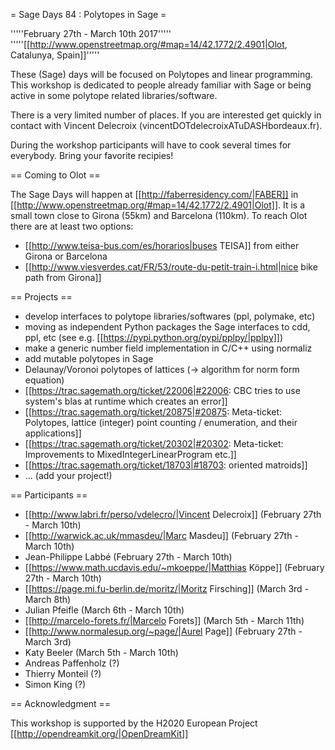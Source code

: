 = Sage Days 84 : Polytopes in Sage =

'''''February 27th - March 10th 2017'''''
'''''[[http://www.openstreetmap.org/#map=14/42.1772/2.4901|Olot, Catalunya, Spain]]'''''

These (Sage) days will be focused on Polytopes and linear programming. This workshop is dedicated to people already familiar with Sage or being active in some polytope related libraries/software.

There is a very limited number of places. If you are interested get quickly in contact with Vincent Delecroix (vincentDOTdelecroixATuDASHbordeaux.fr).

During the workshop participants will have to cook several times for everybody. Bring your favorite recipies!

== Coming to Olot ==

The Sage Days will happen at [[http://faberresidency.com/|FABER]] in [[http://www.openstreetmap.org/#map=14/42.1772/2.4901|Olot]]. It is a small town close to Girona (55km) and Barcelona (110km). To reach Olot there are at least two options:

 * [[http://www.teisa-bus.com/es/horarios|buses TEISA]] from either Girona or Barcelona
 * [[http://www.viesverdes.cat/FR/53/route-du-petit-train-i.html|nice bike path from Girona]]

== Projects ==

 * develop interfaces to polytope libraries/softwares (ppl, polymake, etc)
 * moving as independent Python packages the Sage interfaces to cdd, ppl, etc (see e.g. [[https://pypi.python.org/pypi/pplpy/|pplpy]])
 * make a generic number field implementation in C/C++ using normaliz
 * add mutable polytopes in Sage
 * Delaunay/Voronoi polytopes of lattices (-> algorithm for norm form equation)
 * [[https://trac.sagemath.org/ticket/22006|#22006: CBC tries to use system's blas at runtime which creates an error]]
 * [[https://trac.sagemath.org/ticket/20875|#20875: Meta-ticket: Polytopes, lattice (integer) point counting / enumeration, and their applications]]
 * [[https://trac.sagemath.org/ticket/20302|#20302: Meta-ticket: Improvements to MixedIntegerLinearProgram etc.]]
 * [[https://trac.sagemath.org/ticket/18703|#18703: oriented matroids]]
 * ... (add your project!)

== Participants ==

 * [[http://www.labri.fr/perso/vdelecro/|Vincent Delecroix]] (February 27th - March 10th)
 * [[http://warwick.ac.uk/mmasdeu/|Marc Masdeu]] (February 27th - March 10th)
 * Jean-Philippe Labbé (February 27th - March 10th)
 * [[https://www.math.ucdavis.edu/~mkoeppe/|Matthias Köppe]] (February 27th - March 10th)
 * [[https://page.mi.fu-berlin.de/moritz/|Moritz Firsching]] (March 3rd - March 8th)
 * Julian Pfeifle (March 6th - March 10th)
 * [[http://marcelo-forets.fr/|Marcelo Forets]] (March 5th - March 11th)
 * [[http://www.normalesup.org/~page/|Aurel Page]] (February 27th - March 3rd)
 * Katy Beeler (March 5th - March 10th)
 * Andreas Paffenholz (?)
 * Thierry Monteil (?)
 * Simon King (?)

== Acknowledgment ==

This workshop is supported by the H2020 European Project [[http://opendreamkit.org/|OpenDreamKit]]
